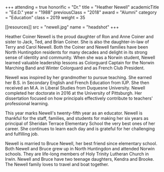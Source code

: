 +++
attending     = true
honorific     = "Dr."
title         = "Heather Newell"
academicTitle = "Ed.D."
year          = "1988"
previousClass = "2018"
award         = "Alumni"
category      = "Education"
class         = 2019
weight        = 35

[[resources]]
  src  = "newell.jpg"
  name = "headshot"
+++

Heather Coiner Newell is the proud daughter of Ron and Anne Coiner and sister to Jack, Ted, and Brian Coiner. She is also the daughter-in-law of Terry and Carol Newell. Both the Coiner and Newell families have been North Huntingdon residents for many decades and delight in its strong sense of identity and community. When she was a Norwin student, Newell learned valuable leadership lessons as Colorguard Captain for the Norwin Marching Band and Winter Colorguard and as French Club President.

Newell was inspired by her grandmother to pursue teaching. She earned her B.S. in Secondary English and French Education from IUP. She then received an M.A. in Liberal Studies from Duquesne University. Newell completed her doctorate in 2016 at the University of Pittsburgh. Her dissertation focused on how principals effectively contribute to teachers' professional learning.

This year marks Newell's twenty-fifth year as an educator. Newell is thankful for the staff, families, and students for making her six years as principal of Sheridan Terrace Elementary School the very best ones of her career. She continues to learn each day and is grateful for her challenging and fulfilling job.

Newell is married to Bruce Newell, her best friend since elementary school. Both Newell and Bruce grew up in North Huntingdon and attended Norwin schools. They are life-long members of Holy Trinity Lutheran Church in Irwin. Newell and Bruce have two teenage daughters, Kendra and Brooke. The Newell family loves to travel and boat together.
